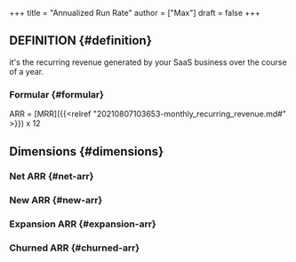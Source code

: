 +++
title = "Annualized Run Rate"
author = ["Max"]
draft = false
+++

## DEFINITION {#definition}

it's the recurring revenue generated by your SaaS business over the course of a year.


### Formular {#formular}

ARR = [MRR]({{<relref "20210807103653-monthly_recurring_revenue.md#" >}}) x 12


## Dimensions {#dimensions}


### Net ARR {#net-arr}


### New ARR {#new-arr}


### Expansion ARR {#expansion-arr}


### Churned ARR {#churned-arr}
